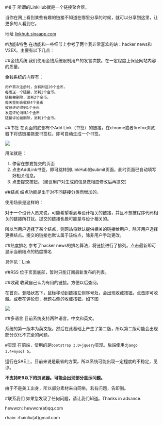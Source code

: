 #关于
所谓的LinkHub就是一个链接聚合器。 

当你在网上看到某些有趣的链接不知道在哪里分享的时候，就可以分享到这里，让更多的人看到它。

地址 [linkhub.sinaapp.com](http://linkhub.sinaapp.com)

#功能&特色
在功能和一些细节上参考了两个我非常喜欢的站：hacker news和V2EX。主要有以下几点：

##金钱系统
我们使用金钱系统限制用户的发言次数。在一定程度上保证网站内容的质量。

金钱系统的内容有：
```
用户首次注册时，会有附送20个金币。
每发送一个链接，消耗2个金币。
链接被删除，消耗2个金币。
每天签到会收获4个金币
收获评论得到1个金币
发送评论消耗1个金币
链接评论被删除，消耗1个金币。
```

##书签
在页面的底部有个Add Link（书签）的链接，在chrome或者firefox浏览器下将该链接拖至书签栏，即可自动生成一个书签。

![](http://ww4.sinaimg.cn/large/65402ea9gw1eazrqivkkzj20ge03ct8s.jpg)

用法就是：
  1.  停留在想要提交的页面
  2.  点击AddLink书签，即可跳转到LinkHub的submit页面，此时页面已自动填写好相关信息。
  3.  点击提交按钮。（建议用户对生成的信息做相应修改后再提交）

##结点
结点功能是出于对不同链接分类而增加的。

使用场景是这样的：

对于一个设计人员来说，可能希望看到与设计相关的链接，并且不想被程序代码相关的链接所打扰。提交的链接也极可能是与设计相关的。

所以当用户选择了某个结点，则网站将默认提供相关的链接给用户，除非用户选择更换结点。提交的链接也默认属于该结点，除非用户手动更改。

##热度排名
参考了hacker news的排名算法，将链接进行了排列。点击最新即可显示当前结点的热度排名

具体见：[Link](http://www.ruanyifeng.com/blog/2012/02/ranking_algorithm_hacker_news.html)

##RSS
位于页面底部，暂时只能订阅最新发布的列表。

##收藏
收藏自己认为有用的链接。方便以后查阅。

在首页，登陆状态下，鼠标移动到链接左侧序号处，会出现收藏按钮。点击即可收藏。或者在评论页，标题右侧的收藏按钮。如下图

![](http://ww2.sinaimg.cn/large/65402ea9gw1eazrpxa89cj20i1055aah.jpg)

##多语言
目前系统支持两种语言，中文和英文。

系统的第一版本为英文版，然后在此基础上产生了第二版，所以第二版可能会出现部分汉化不完全的问题。

#实现
在前端，使用的是```bootstrap 3.0+jquery```实现。后端使用```django 1.4+mysql 5```。

运行在SAE上。目前来说是最省的方案。所以系统可能出现一定程度的不稳定，见谅。

**不支持IE9以下的浏览器。可能会出现部分显示问题。**

由于不是美工出身，所以部分素材来自网络，若有问题，告即删。

#联系我们
如果您发现了任何问题，请让我们知道。Thanks in advance.

hewwcn: hewwcn(at)qq.com

rhain: rhainliu(at)gmail.com
